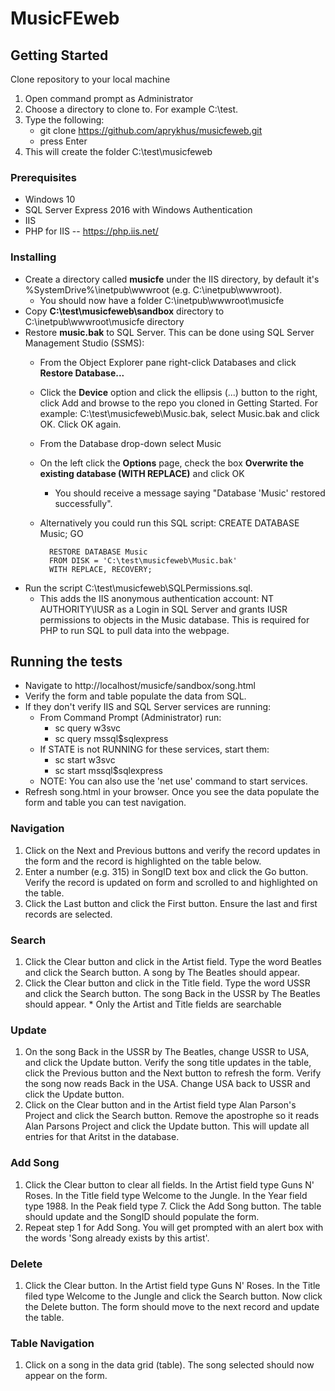 # MusicFEweb
## Getting Started
Clone repository to your local machine
1. Open command prompt as Administrator
2. Choose a directory to clone to. For example C:\test.
3. Type the following:
    * git clone https://github.com/aprykhus/musicfeweb.git
    * press Enter
4. This will create the folder C:\test\musicfeweb

### Prerequisites
* Windows 10
* SQL Server Express 2016 with Windows Authentication
* IIS
* PHP for IIS -- https://php.iis.net/

### Installing
* Create a directory called **musicfe** under the IIS directory, by default it's %SystemDrive%\inetpub\wwwroot (e.g. C:\inetpub\wwwroot).
    * You should now have a folder C:\inetpub\wwwroot\musicfe
* Copy **C:\test\musicfeweb\sandbox** directory to C:\inetpub\wwwroot\musicfe directory
* Restore **music.bak** to SQL Server. This can be done using SQL Server Management Studio (SSMS):
    * From the Object Explorer pane right-click Databases and click **Restore Database...**
    * Click the **Device** option and click the ellipsis (...) button to the right, click Add and browse to the repo you cloned in Getting Started. For example: C:\test\musicfeweb\Music.bak, select Music.bak and click OK. Click OK again.
    * From the Database drop-down select Music
    * On the left click the **Options** page, check the box **Overwrite the existing database (WITH REPLACE)** and click OK
        * You should receive a message saying "Database 'Music' restored successfully".
    * Alternatively you could run this SQL script:
            CREATE DATABASE Music;
            GO

            RESTORE DATABASE Music
            FROM DISK = 'C:\test\musicfeweb\Music.bak'
            WITH REPLACE, RECOVERY;

* Run the script C:\test\musicfeweb\SQLPermissions.sql.
    * This adds the IIS anonymous authentication account: NT AUTHORITY\IUSR as a Login in SQL Server and grants IUSR permissions to objects in the Music database. This is required for PHP to run SQL to pull data into the webpage.

## Running the tests
* Navigate to http://localhost/musicfe/sandbox/song.html
* Verify the form and table populate the data from SQL.
* If they don't verify IIS and SQL Server services are running:
    * From Command Prompt (Administrator) run:
        * sc query w3svc 
        * sc query mssql$sqlexpress 
    * If STATE is not RUNNING for these services, start them:
        * sc start w3svc
        * sc start mssql$sqlexpress
    * NOTE: You can also use the 'net use' command to start services.
* Refresh song.html in your browser. Once you see the data populate the form and table you can test navigation.

### Navigation
1. Click on the Next and Previous buttons and verify the record updates in the form and the record is highlighted on the table below.
2. Enter a number (e.g. 315) in SongID text box and click the Go button. Verify the record is updated on form and scrolled to and highlighted on the table.
3. Click the Last button and click the First button. Ensure the last and first records are selected.

### Search
1. Click the Clear button and click in the Artist field. Type the word Beatles and click the Search button. A song by The Beatles should appear.
2. Click the Clear button and click in the Title field. Type the word USSR and click the Search button. The song Back in the USSR by The Beatles should appear.
\* Only the Artist and Title fields are searchable

### Update
1. On the song Back in the USSR by The Beatles, change USSR to USA, and click the Update button. Verify the song title updates in the table, click the Previous button and the Next button to refresh the form. Verify the song now reads Back in the USA. Change USA back to USSR and click the Update button.
2. Click on the Clear button and in the Artist field type Alan Parson's Project and click the Search button. Remove the apostrophe so it reads Alan Parsons Project and click the Update button. This will update all entries for that Aritst in the database.

### Add Song
1. Click the Clear button to clear all fields. In the Artist field type Guns N' Roses. In the Title field type Welcome to the Jungle. In the Year field type 1988. In the Peak field type 7. Click the Add Song button. The table should update and the SongID should populate the form.
2. Repeat step 1 for Add Song. You will get prompted with an alert box with the words 'Song already exists by this artist'.

### Delete
1. Click the Clear button. In the Artist field type Guns N' Roses. In the Title filed type Welcome to the Jungle and click the Search button. Now click the Delete button. The form should move to the next record and update the table.

### Table Navigation
1. Click on a song in the data grid (table). The song selected should now appear on the form.